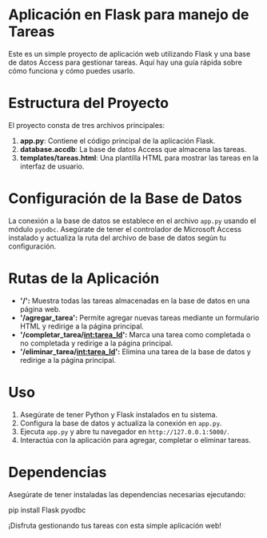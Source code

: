 # Aplicación en Flask para manejo de Tareas #

Este es un simple proyecto de aplicación web utilizando Flask y una base de datos Access para gestionar tareas. 
Aquí hay una guía rápida sobre cómo funciona y cómo puedes usarlo.

# Estructura del Proyecto #
El proyecto consta de tres archivos principales:

1. **app.py**: Contiene el código principal de la aplicación Flask.
2. **database.accdb**: La base de datos Access que almacena las tareas.
3. **templates/tareas.html**: Una plantilla HTML para mostrar las tareas en la interfaz de usuario.

# Configuración de la Base de Datos #
La conexión a la base de datos se establece en el archivo `app.py` usando el módulo `pyodbc`.
Asegúrate de tener el controlador de Microsoft Access instalado y actualiza la ruta del archivo de base de datos según tu configuración.

# Rutas de la Aplicación #
- **'/':** Muestra todas las tareas almacenadas en la base de datos en una página web.
- **'/agregar_tarea':** Permite agregar nuevas tareas mediante un formulario HTML y redirige a la página principal.
- **'/completar_tarea/<int:tarea_Id>':** Marca una tarea como completada o no completada y redirige a la página principal.
- **'/eliminar_tarea/<int:tarea_Id>':** Elimina una tarea de la base de datos y redirige a la página principal.

# Uso #
1. Asegúrate de tener Python y Flask instalados en tu sistema.
2. Configura la base de datos y actualiza la conexión en `app.py`.
3. Ejecuta `app.py` y abre tu navegador en `http://127.0.0.1:5000/`.
4. Interactúa con la aplicación para agregar, completar o eliminar tareas.

# Dependencias #
Asegúrate de tener instaladas las dependencias necesarias ejecutando:

pip install Flask pyodbc

¡Disfruta gestionando tus tareas con esta simple aplicación web!
